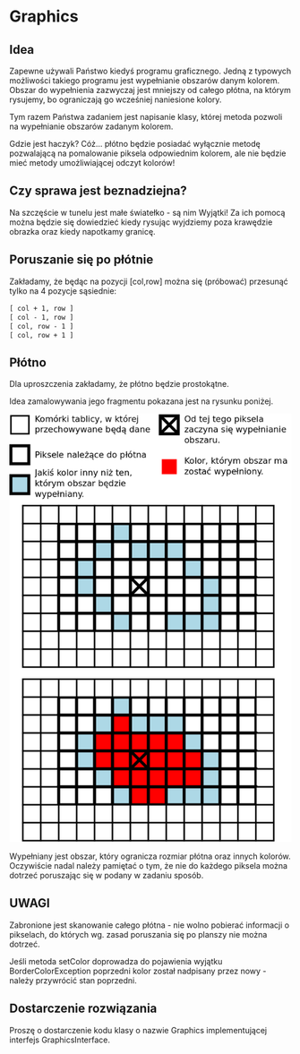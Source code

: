 # Graphics
## Idea
Zapewne używali Państwo kiedyś programu graficznego. Jedną z typowych możliwości takiego programu jest wypełnianie obszarów danym kolorem. Obszar do wypełnienia zazwyczaj jest mniejszy od całego płótna, na którym rysujemy, bo ograniczają go wcześniej naniesione kolory.

Tym razem Państwa zadaniem jest napisanie klasy, której metoda pozwoli na wypełnianie obszarów zadanym kolorem.

Gdzie jest haczyk? Cóż... płótno będzie posiadać wyłącznie metodę pozwalającą na pomalowanie piksela odpowiednim kolorem, ale nie będzie mieć metody umożliwiającej odczyt kolorów!


## Czy sprawa jest beznadziejna?
Na szczęście w tunelu jest małe światełko - są nim Wyjątki! Za ich pomocą można będzie się dowiedzieć kiedy rysując wyjdziemy poza krawędzie obrazka oraz kiedy napotkamy granicę.


## Poruszanie się po płótnie
Zakładamy, że będąc na pozycji [col,row] można się (próbować) przesunąć tylko na 4 pozycje sąsiednie:
```
[ col + 1, row ]
[ col - 1, row ]
[ col, row - 1 ]
[ col, row + 1 ]
```
## Płótno
Dla uproszczenia zakładamy, że płótno będzie prostokątne.

Idea zamalowywania jego fragmentu pokazana jest na rysunku poniżej.

![canvas.png](canvas.png)

Wypełniany jest obszar, który ogranicza rozmiar płótna oraz innych kolorów. Oczywiście nadal należy pamiętać o tym, że nie do każdego piksela można dotrzeć poruszając się w podany w zadaniu sposób.


## UWAGI
Zabronione jest skanowanie całego płótna - nie wolno pobierać informacji o pikselach, do których wg. zasad poruszania się po planszy nie można dotrzeć.

Jeśli metoda setColor doprowadza do pojawienia wyjątku BorderColorException poprzedni kolor został nadpisany przez nowy - należy przywrócić stan poprzedni.


## Dostarczenie rozwiązania
Proszę o dostarczenie kodu klasy o nazwie Graphics implementującej interfejs GraphicsInterface.

